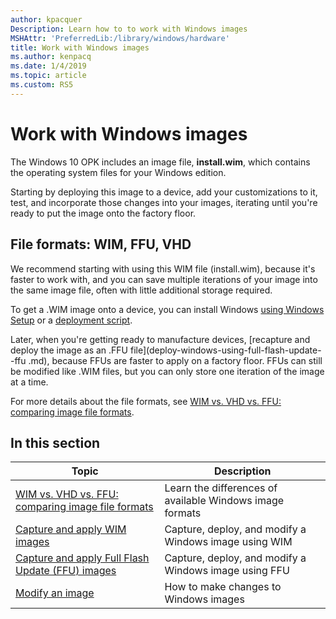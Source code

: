 ```yaml
---
author: kpacquer
Description: Learn how to to work with Windows images
MSHAttr: 'PreferredLib:/library/windows/hardware'
title: Work with Windows images
ms.author: kenpacq
ms.date: 1/4/2019
ms.topic: article
ms.custom: RS5
---
```


# Work with Windows images

The Windows 10 OPK includes an image file, **install.wim**, which contains the operating system files for your Windows edition.

Starting by deploying this image to a device, add your customizations to it, test, and incorporate those changes into your images, iterating until you're ready to put the image onto the factory floor.

## File formats: WIM, FFU, VHD

We recommend starting with using this WIM file (install.wim), because it's faster to work with, and you can save multiple iterations of your image into the same image file, often with little additional storage required.

To get a .WIM image onto a device, you can install Windows [using Windows Setup](install-windows-from-a-usb-flash-drive.md) or a [deployment script](apply-images-using-dism.md).

Later, when you're getting ready to manufacture devices, [recapture and deploy the image as an .FFU file](deploy-windows-using-full-flash-update--ffu
.md), because FFUs are faster to apply on a factory floor. FFUs can still be modified like .WIM files, but you can only store one iteration of the image at a time.

For more details about the file formats, see [WIM vs. VHD  vs. FFU: comparing image file formats](wim-vs-ffu-image-file-formats.md).

 ## In this section

| Topic | Description |
|  --- | ---  |
| [WIM vs. VHD  vs. FFU: comparing image file formats](wim-vs-ffu-image-file-formats.md) | Learn the differences of available Windows image formats |
| [Capture and apply WIM images](capture-and-apply-an-image.md) | Capture, deploy, and modify a Windows image using WIM |
| [Capture and apply Full Flash Update (FFU) images](deploy-windows-using-full-flash-update--ffu.md) |  Capture, deploy, and modify a Windows image using FFU |
| [Modify an image](modify-an-image.md) | How to make changes to Windows images |
